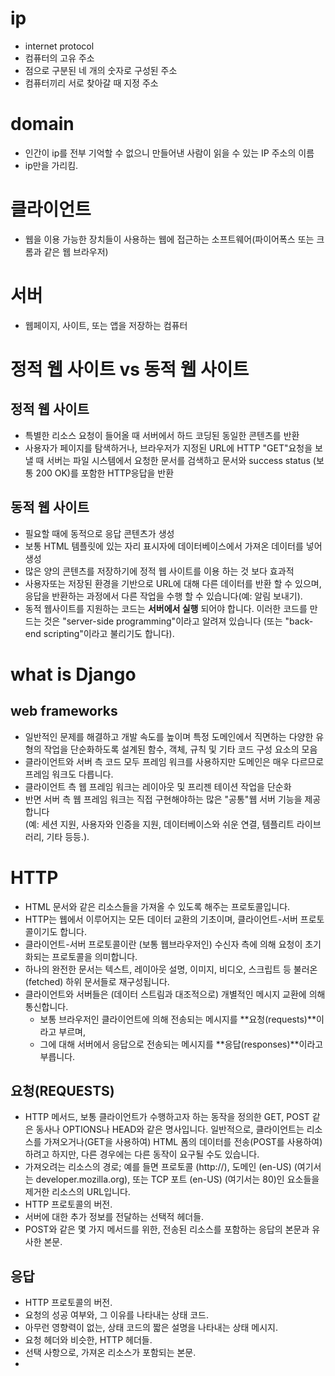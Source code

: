 # ip
- internet protocol
- 컴퓨터의 고유 주소
- 점으로 구분된 네 개의 숫자로 구성된 주소
- 컴퓨터끼리 서로 찾아갈 때 지정 주소
# domain
- 인간이 ip를 전부 기억할 수 없으니 만들어낸 사람이 읽을 수 있는 IP 주소의 이름
- ip만을 가리킴.
# 클라이언트
- 웹을 이용 가능한 장치들이 사용하는 웹에 접근하는 소프트웨어(파이어폭스 또는 크롬과 같은 웹 브라우저)
# 서버
- 웹페이지, 사이트, 또는 앱을 저장하는 컴퓨터
# 정적 웹 사이트 vs 동적 웹 사이트
## 정적 웹 사이트
- 특별한 리소스 요청이 들어올 때 서버에서 하드 코딩된 동일한 콘텐츠를 반환
- 사용자가 페이지를 탐색하거나, 브라우저가 지정된 URL에 HTTP "GET"요청을 보낼 때 서버는 파일 시스템에서 요청한 문서를 검색하고 문서와 success status (보통 200 OK)를 포함한 HTTP응답을 반환
## 동적 웹 사이트
- 필요할 때에 동적으로 응답 콘텐츠가 생성
- 보통 HTML 템플릿에 있는 자리 표시자에 데이터베이스에서 가져온 데이터를 넣어 생성
- 많은 양의 콘텐츠를 저장하기에 정적 웹 사이트를 이용 하는 것 보다 효과적
- 사용자또는 저장된 환경을 기반으로 URL에 대해 다른 데이터를 반환 할 수 있으며, 응답을 반환하는 과정에서 다른 작업을 수행 할 수 있습니다(예: 알림 보내기).
- 동적 웹사이트를 지원하는 코드는 **서버에서 실행** 되어야 합니다. 이러한 코드를 만드는 것은 "server-side programming"이라고 알려져 있습니다 (또는 "back-end scripting"이라고 불리기도 합니다).

# what is Django
## web frameworks
- 일반적인 문제를 해결하고 개발 속도를 높이며 특정 도메인에서 직면하는 다양한 유형의 작업을 단순화하도록 설계된 함수, 객체, 규칙 및 기타 코드 구성 요소의 모음
- 클라이언트와 서버 측 코드 모두 프레임 워크를 사용하지만 도메인은 매우 다르므로 프레임 워크도 다릅니다.
- 클라이언트 측 웹 프레임 워크는 레이아웃 및 프리젠 테이션 작업을 단순화
- 반면 서버 측 웹 프레임 워크는 직접 구현해야하는 많은 "공통"웹 서버 기능을 제공합니다<br>(예: 세션 지원, 사용자와 인증을 지원, 데이터베이스와 쉬운 연결, 템플리트 라이브러리, 기타 등등.).

# HTTP
- HTML 문서와 같은 리소스들을 가져올 수 있도록 해주는 프로토콜입니다. 
- HTTP는 웹에서 이루어지는 모든 데이터 교환의 기초이며, 클라이언트-서버 프로토콜이기도 합니다. 
- 클라이언트-서버 프로토콜이란 (보통 웹브라우저인) 수신자 측에 의해 요청이 초기화되는 프로토콜을 의미합니다. 
- 하나의 완전한 문서는 텍스트, 레이아웃 설명, 이미지, 비디오, 스크립트 등 불러온(fetched) 하위 문서들로 재구성됩니다.
- 클라이언트와 서버들은 (데이터 스트림과 대조적으로) 개별적인 메시지 교환에 의해 통신합니다. 
  - 보통 브라우저인 클라이언트에 의해 전송되는 메시지를 **요청(requests)**이라고 부르며, 
  - 그에 대해 서버에서 응답으로 전송되는 메시지를 **응답(responses)**이라고 부릅니다.

## 요청(REQUESTS)
- HTTP 메서드, 보통 클라이언트가 수행하고자 하는 동작을 정의한 GET, POST 같은 동사나 OPTIONS나 HEAD와 같은 명사입니다. 일반적으로, 클라이언트는 리소스를 가져오거나(GET을 사용하여) HTML 폼의 데이터를 전송(POST를 사용하여)하려고 하지만, 다른 경우에는 다른 동작이 요구될 수도 있습니다.
- 가져오려는 리소스의 경로; 예를 들면 프로토콜 (http://), 도메인 (en-US) (여기서는 developer.mozilla.org), 또는 TCP 포트 (en-US) (여기서는 80)인 요소들을 제거한 리소스의 URL입니다.
- HTTP 프로토콜의 버전.
- 서버에 대한 추가 정보를 전달하는 선택적 헤더들.
- POST와 같은 몇 가지 메서드를 위한, 전송된 리소스를 포함하는 응답의 본문과 유사한 본문.
## 응답
- HTTP 프로토콜의 버전.
- 요청의 성공 여부와, 그 이유를 나타내는 상태 코드.
- 아무런 영향력이 없는, 상태 코드의 짧은 설명을 나타내는 상태 메시지.
- 요청 헤더와 비슷한, HTTP 헤더들.
- 선택 사항으로, 가져온 리소스가 포함되는 본문.
- 